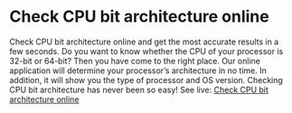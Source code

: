 # Check CPU bit architecture online
Check CPU bit architecture online and get the most accurate results in a few seconds. Do you want to know whether the CPU of your processor is 32-bit or 64-bit? Then you have come to the right place. Our online application will determine your processor’s architecture in no time. In addition, it will show you the type of processor and OS version. Checking CPU bit architecture has never been so easy!
See live: [Check CPU bit architecture online](http://toolster.net/cpu_bit_checker)
